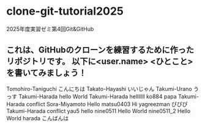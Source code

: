 # clone-git-tutorial2025
2025年度実習ゼミ第4回Git&amp;GitHub

これは、GitHubのクローンを練習するために作ったリポジトリです。
以下に<user.name> <ひとこと>を書いてみましょう！
--------------------------------------------------------------
 Tomohiro-Taniguchi こんにちは
 Takato-Hayashi いいじゃん
 Takumi-Urano うっす
 Takumi-Harada hello World
 Takumi-Harada helllllll
 ko884 papa
 Takumi-Harada conflict 
 Sora-Miyamoto Hello
 matsu0403 Hi
 yagreezman ぴぴぴ
 Takumi-Harada conflict
 yau5 hello 
 nine0511 Hello World
 nine0511_2 Hello World
 harada こんばんは

